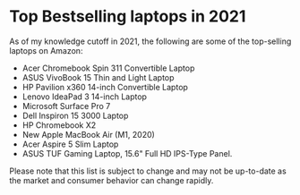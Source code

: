 # Top Bestselling laptops in 2021 

As of my knowledge cutoff in 2021, the following are some of the top-selling laptops on Amazon:

- Acer Chromebook Spin 311 Convertible Laptop
- ASUS VivoBook 15 Thin and Light Laptop
- HP Pavilion x360 14-inch Convertible Laptop
- Lenovo IdeaPad 3 14-inch Laptop
- Microsoft Surface Pro 7
- Dell Inspiron 15 3000 Laptop
- HP Chromebook X2
- New Apple MacBook Air (M1, 2020)
- Acer Aspire 5 Slim Laptop
- ASUS TUF Gaming Laptop, 15.6" Full HD IPS-Type Panel.

Please note that this list is subject to change and may not be up-to-date as the market and consumer behavior can change rapidly.

